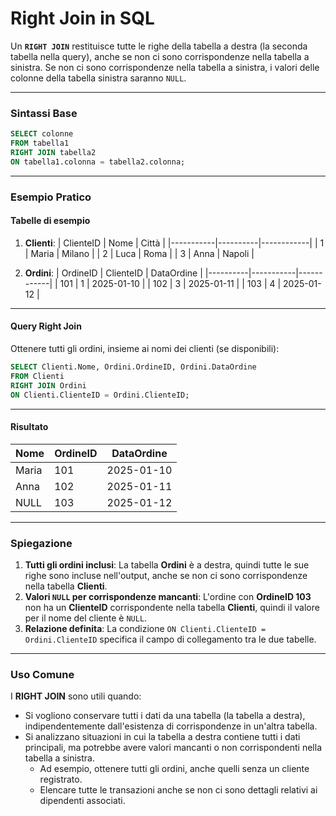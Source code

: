 # **Right Join in SQL**

Un **`RIGHT JOIN`** restituisce tutte le righe della tabella a destra (la seconda tabella nella query), anche se non ci sono corrispondenze nella tabella a sinistra. Se non ci sono corrispondenze nella tabella a sinistra, i valori delle colonne della tabella sinistra saranno `NULL`.

---

### **Sintassi Base**

```sql
SELECT colonne
FROM tabella1
RIGHT JOIN tabella2
ON tabella1.colonna = tabella2.colonna;
```

---

### **Esempio Pratico**

#### **Tabelle di esempio**

1. **Clienti**:
| ClienteID | Nome     | Città      |
|-----------|----------|------------|
| 1         | Maria    | Milano     |
| 2         | Luca     | Roma       |
| 3         | Anna     | Napoli     |

2. **Ordini**:
| OrdineID | ClienteID | DataOrdine |
|----------|-----------|------------|
| 101      | 1         | 2025-01-10 |
| 102      | 3         | 2025-01-11 |
| 103      | 4         | 2025-01-12 |

---

#### **Query Right Join**

Ottenere tutti gli ordini, insieme ai nomi dei clienti (se disponibili):

```sql
SELECT Clienti.Nome, Ordini.OrdineID, Ordini.DataOrdine
FROM Clienti
RIGHT JOIN Ordini
ON Clienti.ClienteID = Ordini.ClienteID;
```

---

#### **Risultato**

| Nome     | OrdineID | DataOrdine |
|----------|----------|------------|
| Maria    | 101      | 2025-01-10 |
| Anna     | 102      | 2025-01-11 |
| NULL     | 103      | 2025-01-12 |

---

### **Spiegazione**

1. **Tutti gli ordini inclusi**: La tabella **Ordini** è a destra, quindi tutte le sue righe sono incluse nell'output, anche se non ci sono corrispondenze nella tabella **Clienti**.
2. **Valori `NULL` per corrispondenze mancanti**: L'ordine con **OrdineID 103** non ha un **ClienteID** corrispondente nella tabella **Clienti**, quindi il valore per il nome del cliente è `NULL`.
3. **Relazione definita**: La condizione `ON Clienti.ClienteID = Ordini.ClienteID` specifica il campo di collegamento tra le due tabelle.

---

### **Uso Comune**

I **RIGHT JOIN** sono utili quando:

- Si vogliono conservare tutti i dati da una tabella (la tabella a destra), indipendentemente dall'esistenza di corrispondenze in un'altra tabella.
- Si analizzano situazioni in cui la tabella a destra contiene tutti i dati principali, ma potrebbe avere valori mancanti o non corrispondenti nella tabella a sinistra.
  - Ad esempio, ottenere tutti gli ordini, anche quelli senza un cliente registrato.
  - Elencare tutte le transazioni anche se non ci sono dettagli relativi ai dipendenti associati.
